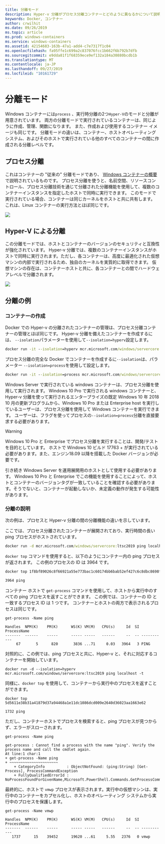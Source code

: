 ```yaml
---
title: 分離モード
description: Hyper-v 分離がプロセス分離コンテナーとどのように異なるかについて説明します。
keywords: Docker, コンテナー
author: crwilhit
ms.date: 09/26/2019
ms.topic: article
ms.prod: windows-containers
ms.service: windows-containers
ms.assetid: 42154683-163b-47a1-add4-c7e7317f1c04
ms.openlocfilehash: fa95ffe1c699a2c837076fcc1b662f6b792b7dfb
ms.sourcegitcommit: e9dda81f1f68359ece9ef132a184a30880bcdb1b
ms.translationtype: MT
ms.contentlocale: ja-JP
ms.lasthandoff: 09/27/2019
ms.locfileid: "10161729"
---
```

# <a name="isolation-modes"></a>分離モード

Windows コンテナーには`process` 、実行時分離の2つ`Hyper-V`のモードと分離が用意されています。 両方の分離モードで実行されているコンテナーは、同じように作成、管理、関数になります。 また、作成および使用するコンテナー イメージも同じです。 分離モードの違いは、コンテナー、ホストオペレーティングシステム、およびそのホストで実行されている他のすべてのコンテナーの間に作成される分離レベルです。

## <a name="process-isolation"></a>プロセス分離

これはコンテナーの "従来の" 分離モードであり、 [Windows コンテナーの概要](../about/index.md)で説明されているものです。 プロセス分離を使うと、名前空間、リソースコントロール、プロセス分離技術を通じて分離された分離機能を使用して、複数のコンテナーインスタンスを指定したホストで同時に実行できます。 このモードで実行されている場合、コンテナーは同じカーネルをホストと共に共有します。  これは、Linux コンテナーの実行方法とほぼ同じです。

![](media/container-arch-process.png)

## <a name="hyper-v-isolation"></a>Hyper-V による分離
この分離モードでは、ホストとコンテナーのバージョンのセキュリティと互換性が強化されています。 Hyper-v 分離では、複数のコンテナーインスタンスがホストで同時に実行されます。ただし、各コンテナーは、高度に最適化された仮想マシンの内部で実行されるため、独自のカーネルを実質的に取得できます。 仮想マシンの存在は、コンテナーホストと共に、各コンテナーとの間でハードウェアレベルで分離されます。

![](media/container-arch-hyperv.png)

## <a name="isolation-examples"></a>分離の例

### <a name="create-container"></a>コンテナーの作成

Docker での Hyper-v の分離されたコンテナーの管理は、プロセス分離コンテナーの管理とほぼ同じです。 Hyper-v 分離を備えたコンテナーを作成するには、 `--isolation`パラメーターを使用して`--isolation=hyperv`設定します。

```cmd
docker run -it --isolation=hyperv mcr.microsoft.com/windows/servercore:ltsc2019 cmd
```

プロセス分離の完全な Docker でコンテナーを作成するに`--isolation`は、パラメーター `--isolation=process`を使用して設定します。

```cmd
docker run -it --isolation=process mcr.microsoft.com/windows/servercore:ltsc2019 cmd
```

Windows Server で実行されている windows コンテナーは、プロセス分離を使用して実行されます。 Windows 10 Pro で実行される windows コンテナーと、Hyper-v 分離を使って実行されるエンタープライズの既定 Windows 10 年 2018 10 月の更新プログラムから、Windows 10 Pro または Enterprise host を実行しているユーザーは、プロセス分離を使用して Windows コンテナーを実行できます。 ユーザーは、フラグを使ってプロセスの`--isolation=process`分離を直接要求する必要があります。

> [!WARNING]
> Windows 10 Pro と Enterprise でプロセス分離を実行することは、開発/テストを目的としています。 ホストで Windows 10 ビルド 17763 + が実行されている必要があります。また、エンジン18.09 以降を搭載した Docker バージョンが必要です。
> 
> 引き続き Windows Server を運用展開用のホストとして使用する必要があります。 Windows 10 Pro と Enterprise でこの機能を使用することによって、ホストとコンテナーのバージョンタグが一致していることを確認する必要があります。そうでないと、コンテナーが起動しないか、未定義の動作が発生する可能性があります。

### <a name="isolation-explanation"></a>分離の説明

次の例は、プロセスと Hyper-v 分離の間の分離機能の違いを示しています。

ここでは、プロセス分離されたコンテナーが展開されており、実行時間の長い ping プロセスがホストされています。

``` cmd
docker run -d mcr.microsoft.com/windows/servercore:ltsc2019 ping localhost -t
```

`docker top` コマンドを使用すると、以下のようにコンテナー内の ping プロセスが返されます。 この例のプロセスの ID は 3964 です。

``` cmd
docker top 1f8bf89026c8f66921a55e773bac1c60174bb6bab52ef427c6c8dbc8698f9d7a

3964 ping
```

コンテナー ホストで `get-process` コマンドを使用して、ホストから実行中のすべての ping プロセスを返すことができます。 この例では、コンテナーの ID と一致するプロセス ID は 1 つです。 コンテナーとホストの両方で表示されるプロセスは同じです。

```
get-process -Name ping

Handles  NPM(K)    PM(K)      WS(K) VM(M)   CPU(s)     Id  SI ProcessName
-------  ------    -----      ----- -----   ------     --  -- -----------
     67       5      820       3836 ...71     0.03   3964   3 PING
```

対照的に、この例では、ping プロセスと共に、Hyper-v と、それに対応するコンテナーを開始しています。

```
docker run -d --isolation=hyperv mcr.microsoft.com/windows/servercore:ltsc2019 ping localhost -t
```

同様に、`docker top` を使用して、コンテナーから実行中のプロセスを返すことができます。

```
docker top 5d5611e38b31a41879d37a94468a1e11dc1086dcd009e2640d36023aa1663e62

1732 ping
```

ただし、コンテナーホストでプロセスを検索すると、ping プロセスが見つからず、エラーがスローされます。

```
get-process -Name ping

get-process : Cannot find a process with the name "ping". Verify the process name and call the cmdlet again.
At line:1 char:1
+ get-process -Name ping
+ ~~~~~~~~~~~~~~~~~~~~~~
    + CategoryInfo          : ObjectNotFound: (ping:String) [Get-Process], ProcessCommandException
    + FullyQualifiedErrorId : NoProcessFoundForGivenName,Microsoft.PowerShell.Commands.GetProcessCommand
```

最終的に、ホストで `vmwp` プロセスが表示されます。実行中の仮想マシンは、実行中のコンテナーをカプセル化し、ホストのオペレーティング システムから実行中のプロセスを保護します。

```
get-process -Name vmwp

Handles  NPM(K)    PM(K)      WS(K) VM(M)   CPU(s)     Id  SI ProcessName
-------  ------    -----      ----- -----   ------     --  -- -----------
   1737      15    39452      19620 ...61     5.55   2376   0 vmwp
```
